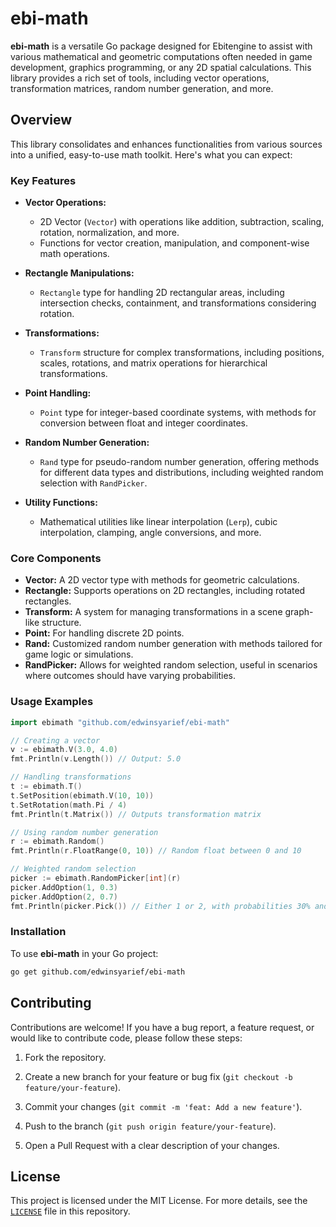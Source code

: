 # ebi-math

**ebi-math** is a versatile Go package designed for Ebitengine to assist with various mathematical and geometric computations often needed in game development, graphics programming, or any 2D spatial calculations. This library provides a rich set of tools, including vector operations, transformation matrices, random number generation, and more.

## Overview

This library consolidates and enhances functionalities from various sources into a unified, easy-to-use math toolkit. Here's what you can expect:

### Key Features

- **Vector Operations:**
  - 2D Vector (`Vector`) with operations like addition, subtraction, scaling, rotation, normalization, and more.
  - Functions for vector creation, manipulation, and component-wise math operations.

- **Rectangle Manipulations:**
  - `Rectangle` type for handling 2D rectangular areas, including intersection checks, containment, and transformations considering rotation.

- **Transformations:**
  - `Transform` structure for complex transformations, including positions, scales, rotations, and matrix operations for hierarchical transformations.

- **Point Handling:**
  - `Point` type for integer-based coordinate systems, with methods for conversion between float and integer coordinates.

- **Random Number Generation:**
  - `Rand` type for pseudo-random number generation, offering methods for different data types and distributions, including weighted random selection with `RandPicker`.

- **Utility Functions:**
  - Mathematical utilities like linear interpolation (`Lerp`), cubic interpolation, clamping, angle conversions, and more.

### Core Components

- **Vector:** A 2D vector type with methods for geometric calculations.
- **Rectangle:** Supports operations on 2D rectangles, including rotated rectangles.
- **Transform:** A system for managing transformations in a scene graph-like structure.
- **Point:** For handling discrete 2D points.
- **Rand:** Customized random number generation with methods tailored for game logic or simulations.
- **RandPicker:** Allows for weighted random selection, useful in scenarios where outcomes should have varying probabilities.

### Usage Examples

```go
import ebimath "github.com/edwinsyarief/ebi-math"

// Creating a vector
v := ebimath.V(3.0, 4.0)
fmt.Println(v.Length()) // Output: 5.0

// Handling transformations
t := ebimath.T()
t.SetPosition(ebimath.V(10, 10))
t.SetRotation(math.Pi / 4)
fmt.Println(t.Matrix()) // Outputs transformation matrix

// Using random number generation
r := ebimath.Random()
fmt.Println(r.FloatRange(0, 10)) // Random float between 0 and 10

// Weighted random selection
picker := ebimath.RandomPicker[int](r)
picker.AddOption(1, 0.3)
picker.AddOption(2, 0.7)
fmt.Println(picker.Pick()) // Either 1 or 2, with probabilities 30% and 70%
```

### Installation

To use **ebi-math** in your Go project:

```sh
go get github.com/edwinsyarief/ebi-math
```

## Contributing

Contributions are welcome! If you have a bug report, a feature request, or would like to contribute code, please follow these steps:

1. Fork the repository.

2. Create a new branch for your feature or bug fix (`git checkout -b feature/your-feature`).

3. Commit your changes (`git commit -m 'feat: Add a new feature'`).

4. Push to the branch (`git push origin feature/your-feature`).

5. Open a Pull Request with a clear description of your changes.

## License

This project is licensed under the MIT License. For more details, see the [`LICENSE`](./LICENSE) file in this repository.
